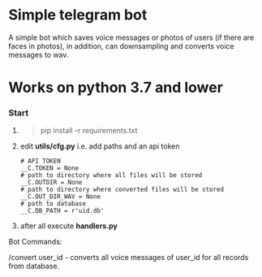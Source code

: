 # Simple telegram bot

A simple bot which saves voice messages or photos of users (if there are faces in photos), in addition, can downsampling and converts voice messages to wav.

# Works on python 3.7 and lower

### Start
1. > pip install -r requirements.txt 
2. edit **utils/cfg.py** i.e. add paths and an api token

    ```
    # API TOKEN
    __C.TOKEN = None
    # path to directory where all files will be stored
    __C.OUTDIR = None
    # path to directory where converted files will be stored
    __C.OUT_DIR_WAV = None
    # path to database
    __C.DB_PATH = r'uid.db'
    ```
 3. after all execute **handlers.py**
    
Bot Commands:

/convert user_id - converts all voice messages of user_id for all records from database.
